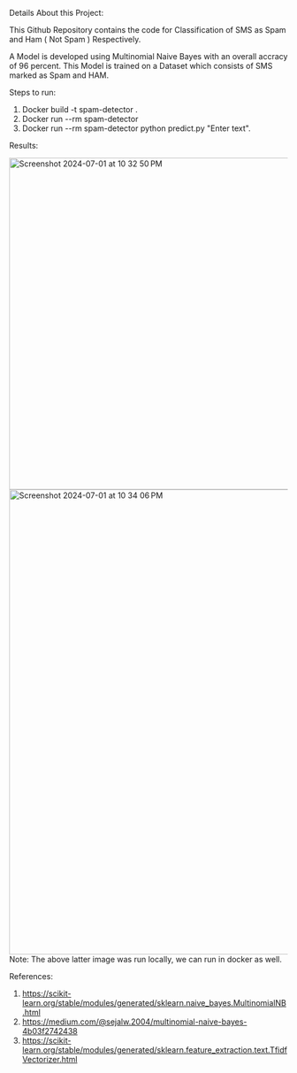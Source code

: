 Details About this Project:

This Github Repository contains the code for Classification of SMS as Spam and Ham ( Not Spam ) Respectively.

A Model is developed using Multinomial Naive Bayes with an overall accracy of 96 percent. This Model is trained on a Dataset which consists of SMS marked as Spam and HAM.

Steps to run:
1. Docker build -t spam-detector .
2. Docker run --rm spam-detector
3. Docker run --rm spam-detector python predict.py "Enter text".

Results:

<img width="600" alt="Screenshot 2024-07-01 at 10 32 50 PM" src="https://github.com/neelalohith/SMS_Spam_Classifier/assets/98219059/78d2e6b2-3803-4210-9eca-1e66390e0729">
<br />
<img width="841" alt="Screenshot 2024-07-01 at 10 34 06 PM" src="https://github.com/neelalohith/SMS_Spam_Classifier/assets/98219059/7ec6b9da-8bbd-4fb2-bdd1-654d2addd4e8">
<br />
Note: The above latter image was run locally, we can run in docker as well.


References:
1. https://scikit-learn.org/stable/modules/generated/sklearn.naive_bayes.MultinomialNB.html
2. https://medium.com/@sejalw.2004/multinomial-naive-bayes-4b03f2742438
3. https://scikit-learn.org/stable/modules/generated/sklearn.feature_extraction.text.TfidfVectorizer.html
